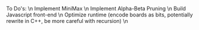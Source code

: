 To Do's: \n
Implement MiniMax \n
Implement Alpha-Beta Pruning \n
Build Javascript front-end \n
Optimize runtime (encode boards as bits, potentially rewrite in C++, be more careful with recursion) \n
